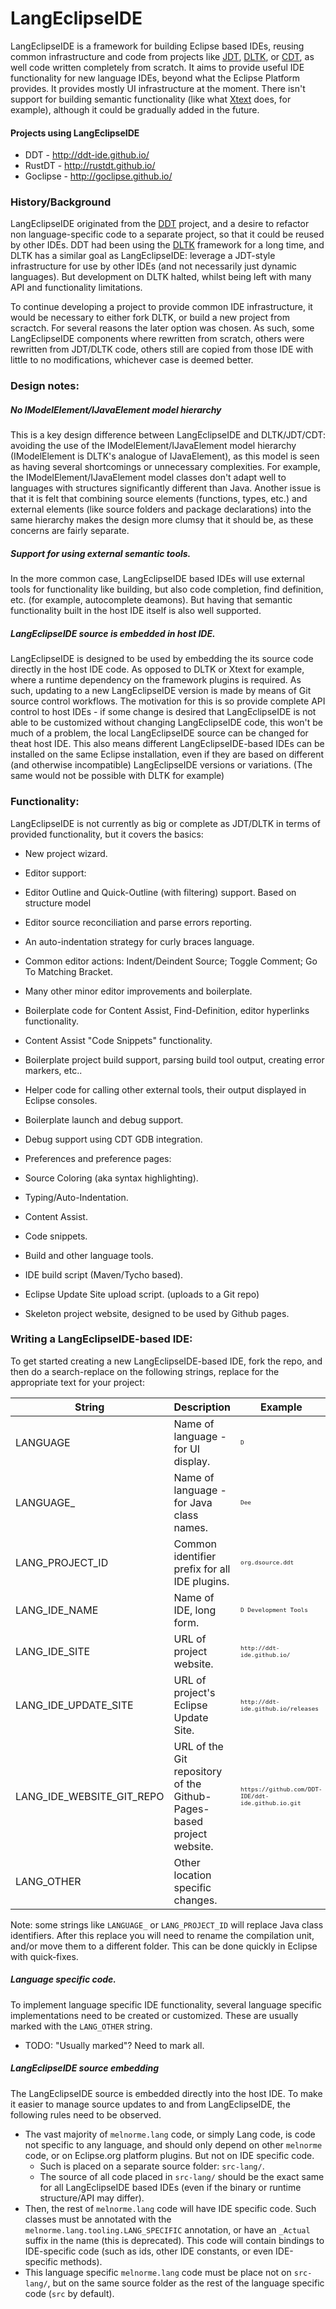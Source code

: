 LangEclipseIDE
================

LangEclipseIDE is a framework for building Eclipse based IDEs, reusing common infrastructure and code from projects like [JDT](https://eclipse.org/jdt/), [DLTK](https://eclipse.org/dltk/), or [CDT](https://eclipse.org/cdt/), as well code written completely from scratch. 
It aims to provide useful IDE functionality for new language IDEs, beyond what the Eclipse Platform provides.
It provides mostly UI infrastructure at the moment. There isn't support for building semantic functionality (like what [Xtext](https://www.eclipse.org/Xtext/) does, for example), although it could be gradually added in the future.

#### Projects using LangEclipseIDE

 * DDT - http://ddt-ide.github.io/
 * RustDT - http://rustdt.github.io/
 * Goclipse - http://goclipse.github.io/

### History/Background

LangEclipseIDE originated from the [DDT](http://ddt-ide.github.io/) project, and a desire to refactor non language-specific code to a separate project, so that it could be reused by other IDEs. DDT had been using the [DLTK](https://eclipse.org/dltk/) framework for a long time, and DLTK has a similar goal as LangEclipseIDE: leverage a JDT-style infrastructure for use by other IDEs (and not necessarily just dynamic languages). But development on DLTK halted, whilst being left with many API and functionality limitations. 

To continue developing a project to provide common IDE infrastructure, it would be necessary to either fork DLTK, or build a new project from scractch. For several reasons the later option was chosen. As such, some LangEclipseIDE components where rewritten from scratch, others were rewritten from JDT/DLTK code, others still are copied from those IDE with little to no modifications, whichever case is deemed better. 


### Design notes:

##### No IModelElement/IJavaElement model hierarchy
This is a key design difference between LangEclipseIDE and DLTK/JDT/CDT: avoiding the use of the IModelElement/IJavaElement model hierarchy (IModelElement is DLTK's analogue of IJavaElement), as this model is seen as having several shortcomings or unnecessary complexities. For example, the IModelElement/IJavaElement model classes don't adapt well to languages with structures significantly different than Java. Another issue is that it is felt that combining source elements (functions, types, etc.) and external elements (like source folders and package declarations) into the same hierarchy makes the design more clumsy that it should be, as these concerns are fairly separate.

##### Support for using external semantic tools.
In the more common case, LangEclipseIDE based IDEs will use external tools for functionality like building, but also code completion, find definition, etc. (for example, autocomplete deamons). But having that semantic functionality built in the host IDE itself is also well supported.

##### LangEclipseIDE source is embedded in host IDE.
LangEclipseIDE is designed to be used by embedding the its source code directly in the host IDE code. 
As opposed to DLTK or Xtext for example, where a runtime dependency on the framework plugins is required. 
As such, updating to a new LangEclipseIDE version is made by means of Git source control workflows. The motivation 
for this is so provide complete API control to host IDEs - if some change is desired that LangEclipseIDE is not able 
to be customized without changing LangEclipseIDE code, this won't be much of a problem, the local LangEclipseIDE source can be changed for theat host IDE. This also means different LangEclipseIDE-based IDEs can be installed on the same Eclipse installation, even if they are based on different (and otherwise incompatible) LangEclipseIDE versions or variations.
(The same would not be possible with DLTK for example)

### Functionality:

LangEclipseIDE is not currently as big or complete as JDT/DLTK in terms of provided functionality, but it covers the basics:

* New project wizard.

* Editor support:
 * Editor Outline and Quick-Outline (with filtering) support. Based on structure model
 * Editor source reconciliation and parse errors reporting.
 * An auto-indentation strategy for curly braces language.
 * Common editor actions: Indent/Deindent Source; Toggle Comment; Go To Matching Bracket.
 * Many other minor editor improvements and boilerplate.
 * Boilerplate code for Content Assist, Find-Definition, editor hyperlinks functionality.

* Content Assist "Code Snippets" functionality.

* Boilerplate project build support, parsing build tool output, creating error markers, etc..
 * Helper code for calling other external tools, their output displayed in Eclipse consoles.

* Boilerplate launch and debug support.
 * Debug support using CDT GDB integration.

* Preferences and preference pages: 
 * Source Coloring (aka syntax highlighting).
 * Typing/Auto-Indentation.
 * Content Assist.
 * Code snippets.
 * Build and other language tools.

* IDE build script (Maven/Tycho based).
 * Eclipse Update Site upload script. (uploads to a Git repo)
 * Skeleton project website, designed to be used by Github pages.

 
### Writing a LangEclipseIDE-based IDE:

To get started creating a new LangEclipseIDE-based IDE, fork the repo, and then do a search-replace on the following strings, replace for the appropriate text for your project:

| String 	| Description | Example |
|---------	|--------------	| -----	|
|LANGUAGE  | Name of language - for UI display. | <sub><sup>`D`</sup></sub> |
|LANGUAGE_ |  Name of language - for Java class names.| <sub><sup>`Dee`</sup></sub> |
|LANG_PROJECT_ID | Common identifier prefix for all IDE plugins. | <sub><sup>`org.dsource.ddt`</sup></sub> |
|LANG_IDE_NAME   | Name of IDE, long form. | <sub><sup>`D Development Tools`</sup></sub> |
|LANG_IDE_SITE   |  URL of project website. | <sub><sup>`http://ddt-ide.github.io/`</sup></sub> |
|LANG_IDE_UPDATE_SITE| URL of project's Eclipse Update Site. | <sub><sup>`http://ddt-ide.github.io/releases`</sup></sub> |
|LANG_IDE_WEBSITE_GIT_REPO| URL of the Git repository of the Github-Pages-based project website. | <sub><sup>`https://github.com/DDT-IDE/ddt-ide.github.io.git`</sup></sub>  |
|LANG_OTHER      | Other location specific changes. |  |

Note: some strings like `LANGUAGE_` or `LANG_PROJECT_ID`  will replace Java class identifiers. After this replace you will need to rename the compilation unit, and/or move them to a different folder. This can be done quickly in Eclipse with quick-fixes.

##### Language specific code.
To implement language specific IDE functionality, several language specific implementations need to be created or customized. These are usually marked with the `LANG_OTHER` string.

* TODO: "Usually marked"? Need to mark all. 

##### LangEclipseIDE source embedding
The LangEclipseIDE source is embedded directly into the host IDE. To make it easier to manage source updates to and from LangEclipseIDE, the following rules need to be observed. 

 * The vast majority of `melnorme.lang` code, or simply Lang code, is code not specific to any language, and should only depend on other `melnorme` code, or on Eclipse.org platform plugins. But not on IDE specific code.   
   * Such is placed on a separate source folder: `src-lang/`.
   * The source of all code placed in `src-lang/` should be the exact same for all LangEclipseIDE based IDEs (even if the binary or runtime structure/API may differ).
 * Then, the rest of `melnorme.lang` code will have IDE specific code. Such classes must be annotated with the `melnorme.lang.tooling.LANG_SPECIFIC` annotation, or have an `_Actual` suffix in the name (this is deprecated). This code will contain bindings to IDE-specific code (such as ids, other IDE constants, or even IDE-specific methods).
  * This language specific `melnorme.lang` code must be place not on `src-lang/`, but on the same source folder as the rest of the language specific code (`src` by default).
